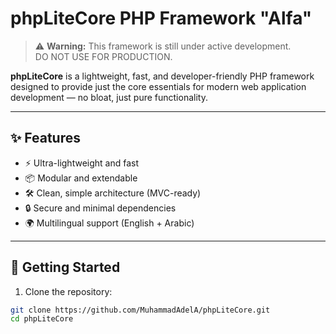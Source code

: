 # phpLiteCore PHP Framework "Alfa"

> ⚠️ **Warning:** This framework is still under active development.  
> DO NOT USE FOR PRODUCTION.

**phpLiteCore** is a lightweight, fast, and developer-friendly PHP framework designed to provide just the core essentials for modern web application development — no bloat, just pure functionality.

---

## ✨ Features

- ⚡ Ultra-lightweight and fast
- 📦 Modular and extendable
- 🛠️ Clean, simple architecture (MVC-ready)
- 🔒 Secure and minimal dependencies
- 🌍 Multilingual support (English + Arabic)

---

## 🚀 Getting Started

1. Clone the repository:

```bash
git clone https://github.com/MuhammadAdelA/phpLiteCore.git
cd phpLiteCore
